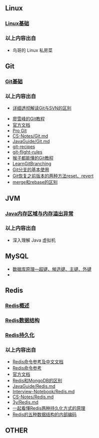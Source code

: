 ## Linux

###  [Linux基础](https://github.com/holyholic704/oh_java/blob/master/md/linux.md)



### 以上内容出自

* 鸟哥的 Linux 私房菜



## Git

### [Git基础](https://github.com/holyholic704/oh_java/blob/master/md/Git.md)



### 以上内容出自

* [详细透彻解读Git与SVN的区别](https://blog.csdn.net/hellow__world/article/details/72529022)

- [廖雪峰的Git教程](https://www.liaoxuefeng.com/wiki/0013739516305929606dd18361248578c67b8067c8c017b000)
- [官方文档](https://git-scm.com/docs)
- [Pro Git](https://git-scm.com/book/zh/v2)
- [CS-Notes/Git.md](https://github.com/CyC2018/CS-Notes/blob/master/docs/notes/Git.md#%E5%8F%82%E8%80%83%E8%B5%84%E6%96%99)
- [JavaGuide/Git.md](https://github.com/Snailclimb/JavaGuide/blob/master/docs/tools/Git.md#%E6%8E%A8%E8%8D%90%E9%98%85%E8%AF%BB)
- [git-recipes](https://github.com/geeeeeeeeek/git-recipes)
- [git-flight-rules](https://github.com/k88hudson/git-flight-rules)
- [猴子都能懂的Git教程](https://backlog.com/git-tutorial/cn/)
- [LearnGitBranching](https://learngitbranching.js.org/)
- [Git分支的基本使用](https://www.cnblogs.com/TonyYPZhang/p/6219265.html)
- [Git恢复之前版本的两种方法reset、revert](https://blog.csdn.net/yxlshk/article/details/79944535)
- [merge和rebase的区别](https://www.cnblogs.com/xueweihan/p/5743327.html)



## JVM

### [Java内存区域与内存溢出异常](https://github.com/holyholic704/oh_java/blob/master/md/Java内存区域与内存溢出异常.md)



### 以上内容出自

* 深入理解 Java 虚拟机



## MySQL

[]()





* [数据库原理—超键、候选键、主键、外键](https://blog.csdn.net/fjxcsdn/article/details/76549751)
* 



## Redis

### [Redis概述](https://github.com/holyholic704/oh_java/blob/master/md/Redis概述.md)

### [Redis数据结构](https://github.com/holyholic704/oh_java/blob/master/md/Redis数据结构.md)

### [Redis持久化](https://github.com/holyholic704/oh_java/blob/master/md/Redis持久化.md)



### 以上内容出自

* [Redis命令参考及中文文档](http://doc.redisfans.com/index.html)
* [Redis命令参考](http://redisdoc.com/)
* [官方文档](https://redis.io/documentation)
* [Redis和MongoDB的区别](https://www.cnblogs.com/java-spring/p/9488227.html)
* [JavaGuide/Redis.md](https://github.com/Snailclimb/JavaGuide/blob/master/docs/database/Redis/Redis.md)
* [Interview-Notebook/Redis.md](https://github.com/jianghui-galaxy/Interview-Notebook/blob/master/notes/Redis.md)
* [CS-Notes/Redis.md](https://github.com/CyC2018/CS-Notes/blob/master/docs/notes/Redis.md)
* [3y/Redis.md](https://github.com/ZhongFuCheng3y/3y/blob/master/src/redis.md)
* [一起看懂Redis两种持久化方式的原理](https://segmentfault.com/a/1190000015983518)
* [Redis的五种数据结构的内部编码](https://www.cnblogs.com/yangmingxianshen/p/8054094.html)



## OTHER